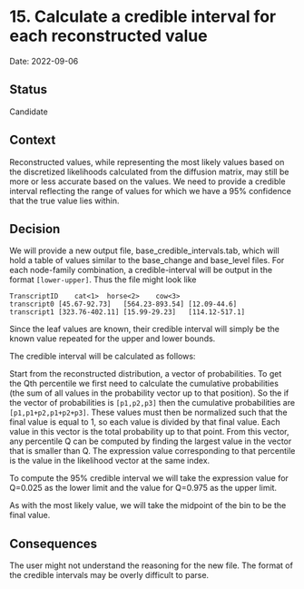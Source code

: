 # 15. Calculate a credible interval for each reconstructed value

Date: 2022-09-06

## Status

Candidate

## Context

Reconstructed values, while representing the most likely values based on the discretized likelihoods calculated from the 
diffusion matrix, may still be more or less accurate based on the values. We need to provide a credible interval reflecting
the range of values for which we have a 95% confidence that the true value lies within.

## Decision

We will provide a new output file, base_credible_intervals.tab, which will hold a table of values similar to the base_change
and base_level files. For each node-family combination, a credible-interval will be output in the format `[lower-upper]`. Thus
the file might look like

    TranscriptID	cat<1>	horse<2>	cow<3>
    transcript0	[45.67-92.73]	[564.23-893.54]	[12.09-44.6]	
    transcript1	[323.76-402.11]	[15.99-29.23]	[114.12-517.1]

Since the leaf values are known, their credible interval will simply be the known value repeated for the upper and lower bounds.

The credible interval will be calculated as follows:

Start from the reconstructed distribution, a vector of probabilities. To get the Qth percentile we first need to calculate the cumulative probabilities
(the sum of all values in the probability vector up to that position).  So the if the vector of probabilities is `[p1,p2,p3]` then the cumulative probabilities 
are `[p1,p1+p2,p1+p2+p3]`. These values must then be normalized such that the final value is equal to 1, so each value is divided by that final value.
Each value in this vector is the total probability up to that point. From this vector, any percentile Q can be computed by finding the largest value in the vector 
that is smaller than Q. The expression value corresponding to that percentile is the value in the likelihood vector at the same index.

To compute the 95% credible interval we will take the expression value for Q=0.025 as the lower limit and the value for Q=0.975 as the upper limit.

As with the most likely value, we will take the midpoint of the bin to be the final value.

## Consequences

The user might not understand the reasoning for the new file. The format of the credible intervals may be overly difficult to parse.


